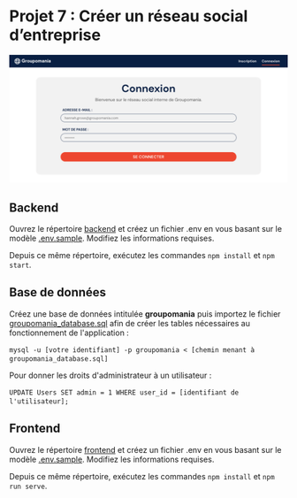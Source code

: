 # Projet 7 : Créer un réseau social d’entreprise

![Page de connexion](login-github.png)

## Backend

Ouvrez le répertoire [backend](backend) et créez un fichier .env en vous basant sur le modèle [.env.sample](backend/.env.sample). Modifiez les informations requises.

Depuis ce même répertoire, exécutez les commandes `npm install` et `npm start`.

## Base de données

Créez une base de données intitulée **groupomania** puis importez le fichier [groupomania_database.sql](backend/groupomania_database.sql) afin de créer les tables nécessaires au fonctionnement de l'application :

```
mysql -u [votre identifiant] -p groupomania < [chemin menant à groupomania_database.sql]
```

Pour donner les droits d'administrateur à un utilisateur :

```
UPDATE Users SET admin = 1 WHERE user_id = [identifiant de l'utilisateur];
```

## Frontend

Ouvrez le répertoire [frontend](frontend) et créez un fichier .env en vous basant sur le modèle [.env.sample](frontend/.env.sample). Modifiez les informations requises.

Depuis ce même répertoire, exécutez les commandes `npm install` et `npm run serve`.
